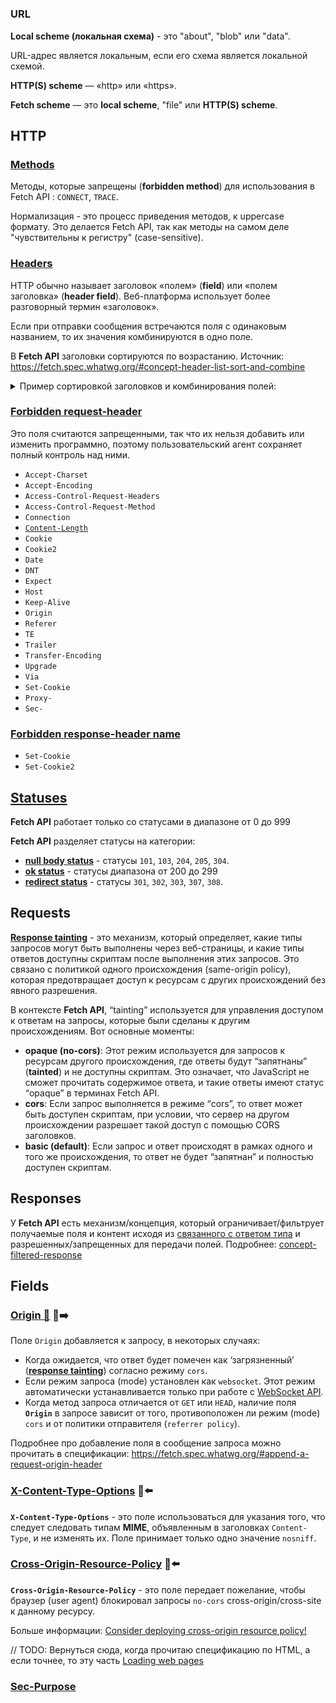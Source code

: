 #

### URL

**Local scheme (локальная схема)** - это "about", "blob" или "data".

URL-адрес является локальным, если его схема является локальной схемой.

**HTTP(S) scheme** — «http» или «https».

**Fetch scheme** — это **local scheme**, "file" или **HTTP(S) scheme**.

## HTTP

### [Methods](https://fetch.spec.whatwg.org/#methods)

Методы, которые запрещены (**forbidden method**) для использования в Fetch API : `CONNECT`, `TRACE`.

Нормализация - это процесс приведения методов, к uppercase формату. Это делается Fetch API, так как методы на самом деле "чувствительны к регистру" (case-sensitive).

### [Headers](https://fetch.spec.whatwg.org/#terminology-headers)

HTTP обычно называет заголовок «полем» (**field**) или «полем заголовка» (**header field**). Веб-платформа использует более разговорный термин «заголовок».

Если при отправки сообщения встречаются поля с одинаковым названием, то их значения комбинируются в одно поле.

В **Fetch API** заголовки сортируются по возрастанию. Источник: https://fetch.spec.whatwg.org/#concept-header-list-sort-and-combine

<details>
<summary>Пример сортировкой заголовков и комбинирования полей:</summary>
<p>

```javascript
// Заголовки, которые пойдут потом пойдут в fetch

const headers = new Headers([
  ["Header-1", "value 1"],
  ["Header-3", "value 3"],
  ["Header-2", "value 2"],
  ["Header-3", "value 4"],
]);
```
Получаемый результат будет такой:

![Результат сортировки заголовков и комбинирования полей](../assets/fetch-api/sorting-and-combining-example.png)

</p>
</details>

### [Forbidden request-header](https://fetch.spec.whatwg.org/#forbidden-request-header)

Это поля считаются запрещенными, так что их нельзя добавить или изменить программно, поэтому пользовательский агент сохраняет полный контроль над ними.

- `Accept-Charset`
- `Accept-Encoding`
- `Access-Control-Request-Headers`
- `Access-Control-Request-Method`
- `Connection`
- [`Content-Length`](https://www.rfc-editor.org/rfc/rfc9110#name-content-length)
- `Cookie`
- `Cookie2`
- `Date`
- `DNT`
- `Expect`
- `Host`
- `Keep-Alive`
- `Origin`
- `Referer`
- `TE`
- `Trailer`
- `Transfer-Encoding`
- `Upgrade`
- `Via`
- `Set-Cookie`
- `Proxy-`
- `Sec-`

### [Forbidden response-header name](https://fetch.spec.whatwg.org/#forbidden-response-header-name)
- `Set-Cookie`
- `Set-Cookie2`


## [Statuses](https://fetch.spec.whatwg.org/#statuses)

**Fetch API** работает только со статусами в диапазоне от 0 до 999

**Fetch API** разделяет статусы на категории:
- [**null body status**](https://fetch.spec.whatwg.org/#null-body-status) - статусы `101`, `103`, `204`, `205`, `304`.
- [**ok status**](https://fetch.spec.whatwg.org/#ok-status) - статусы диапазона от 200 до 299
- [**redirect status**](https://fetch.spec.whatwg.org/#redirect-status) - статусы `301`, `302`, `303`, `307`, `308`.

## Requests

[**Response tainting**](https://fetch.spec.whatwg.org/#concept-request-response-tainting) - это механизм, который определяет, какие типы запросов могут быть выполнены через веб-страницы, и какие типы ответов доступны скриптам после выполнения этих запросов. Это связано с политикой одного происхождения (same-origin policy), которая предотвращает доступ к ресурсам с других происхождений без явного разрешения.

В контексте **Fetch API**, “tainting” используется для управления доступом к ответам на запросы, которые были сделаны к другим происхождениям. Вот основные моменты:

- **opaque (no-cors)**: Этот режим используется для запросов к ресурсам другого происхождения, где ответы будут “запятнаны” (**tainted**) и не доступны скриптам. Это означает, что JavaScript не сможет прочитать содержимое ответа, и такие ответы имеют статус “opaque” в терминах Fetch API.
- **cors**: Если запрос выполняется в режиме “cors”, то ответ может быть доступен скриптам, при условии, что сервер на другом происхождении разрешает такой доступ с помощью CORS заголовков.
- **basic (default)**: Если запрос и ответ происходят в рамках одного и того же происхождения, то ответ не будет “запятнан” и полностью доступен скриптам.

## Responses

У **Fetch API** есть механизм/концепция, который ограничивает/фильтрует получаемые поля и контент исходя из [связанного с ответом типа](https://fetch.spec.whatwg.org/#concept-response-type) и разрешенных/запрещенных для передачи полей. Подробнее: [concept-filtered-response](https://fetch.spec.whatwg.org/#concept-filtered-response)


## Fields

### [Origin 📂](../concepts/web-origin.md) 🎩➡️

Поле `Origin` добавляется к запросу, в некоторых случаях:
- Когда ожидается, что ответ будет помечен как ‘загрязненный’ ([**response tainting**](https://fetch.spec.whatwg.org/#concept-request-response-tainting)) согласно режиму `cors`.
- Если режим запроса (mode) установлен как `websocket`. Этот режим автоматически устанавливается только при работе с [WebSocket API](https://websockets.spec.whatwg.org/).
- Когда метод запроса отличается от `GET` или `HEAD`, наличие поля **`Origin`** в запросе зависит от того, противоположен ли режим (mode) `cors` и от политики отправителя (`referrer policy`).

Подробнее про добавление поля в сообщение запроса можно прочитать в спецификации: https://fetch.spec.whatwg.org/#append-a-request-origin-header


### [X-Content-Type-Options](https://fetch.spec.whatwg.org/#x-content-type-options-header) 🎩⬅️
**`X-Content-Type-Options`** - это поле использоваться для указания того, что следует следовать типам **MIME**, объявленным в заголовках `Content-Type`, и не изменять их. Поле принимает только одно значение `nosniff`.

### [Cross-Origin-Resource-Policy](https://fetch.spec.whatwg.org/#cross-origin-resource-policy-header) 🎩⬅️
**`Cross-Origin-Resource-Policy`** - это поле передает пожелание, чтобы браузер (user agent) блокировал запросы `no-cors` cross-origin/cross-site к данному ресурсу.

Больше информации: [Consider deploying cross-origin resource policy!](https://resourcepolicy.fyi/)

// TODO: Вернуться сюда, когда прочитаю спецификацию по HTML, а если точнее, то эту часть [Loading web pages](https://html.spec.whatwg.org/multipage/browsers.html#browsers)


### [Sec-Purpose](https://fetch.spec.whatwg.org/#sec-purpose-header)
